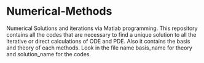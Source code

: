 # Numerical-Methods
Numerical Solutions and iterations via Matlab programming.
This repository contains all the codes that are necessary to find a unique solution to all the iterative or direct calculations of ODE and PDE.
Also it contains the basis and theory of each methods. 
Look in the file name basis_name for theory and solution_name for the codes.
